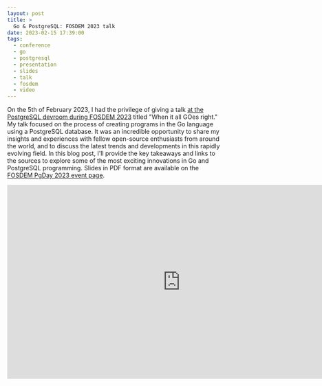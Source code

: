 ```yaml
---
layout: post
title: >
  Go & PostgreSQL: FOSDEM 2023 talk
date: 2023-02-15 17:39:00
tags:
  - conference
  - go
  - postgresql
  - presentation
  - slides
  - talk
  - fosdem
  - video
---
```


On the 5th of February 2023, I had the privilege of giving a talk <a href="https://fosdem.org/2023/schedule/track/postgresql/" target="_blank" rel="noopener">at the PostgreSQL devroom during FOSDEM 2023</a> titled "When it all GOes right." My talk focused on the process of creating programs in the Go language using a PostgreSQL database. It was an incredible opportunity to share my insights and experiences with fellow open-source enthusiasts from around the world, and to discuss the latest trends and developments in this rapidly evolving field. In this blog post, I'll provide the key takeaways and links to the sources to explore some of the most exciting innovations in Go and PostgreSQL programming. Slides in PDF format are available on the <a href="https://www.postgresql.eu/events/fosdem2023/schedule/session/4096-when-it-all-goes-right/" target="_blank" rel="noopener">FOSDEM PgDay 2023 event page</a>.

<iframe width="803" height="452" src="https://www.youtube.com/embed/eC_XRGBqQN0" title="Go &amp; PostgreSQL: FOSDEM 2023 talk by Pavlo Golub" frameborder="0" allow="accelerometer; autoplay; clipboard-write; encrypted-media; gyroscope; picture-in-picture; web-share" allowfullscreen></iframe>
